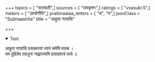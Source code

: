 +++
topics = [ "सरस्वती",]
sources = [ "रामकृष्णः",]
ratings = [ "vvasuki:5",]
meters = [ "आर्यागीति",]
pratimaalaa_letters = [ "च", "म",]
jsonClass = "Subhaashita"
title = "आहूता नायासि"

+++

<details open><summary>Text</summary>

आहूता नायासि प्रसन्नतायां स्वयं समेषि मदम्ब ।  
मम दुहितेव तदधुना नाह्वास्यामि प्रसादमात्रं याचे ॥
</details>
